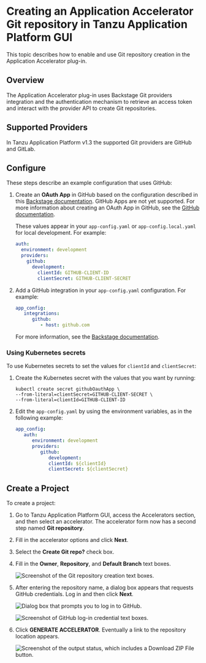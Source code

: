 # Creating an Application Accelerator Git repository in Tanzu Application Platform GUI

This topic describes how to enable and use Git repository creation in the Application Accelerator
plug-in.

## <a id="overview"></a> Overview

The Application Accelerator plug-in uses Backstage Git providers integration and the authentication
mechanism to retrieve an access token and interact with the provider API to create Git repositories.

## <a id="supported-providers"></a> Supported Providers

In Tanzu Application Platform v1.3 the supported Git providers are GitHub and GitLab.

## <a id="configuration"></a> Configure

These steps describe an example configuration that uses GitHub:

1. Create an **OAuth App** in GitHub based on the configuration
   described in this [Backstage documentation](https://backstage.io/docs/auth/github/provider).
   GitHub Apps are not yet supported. For more information about creating an OAuth App in GitHub, see
   the [GitHub documentation](https://docs.github.com/en/developers/apps/building-oauth-apps/creating-an-oauth-app).

   These values appear in your `app-config.yaml` or `app-config.local.yaml` for local development.
   For example:

   ```yaml
   auth:
     environment: development
     providers:
       github:
         development:
           clientId: GITHUB-CLIENT-ID
           clientSecret: GITHUB-CLIENT-SECRET
   ```

2. Add a GitHub integration in your `app-config.yaml` configuration. For example:

   ```yaml
   app_config:
      integrations:
         github:
            - host: github.com
   ```

   For more information, see the
   [Backstage documentation](https://backstage.io/docs/integrations/github/locations).

### <a id="k8s-secrets"></a> Using Kubernetes secrets

To use Kubernetes secrets to set the values for `clientId` and `clientSecret`:

1. Create the Kubernetes secret with the values that you want by running:

   ```console
   kubectl create secret githubOauthApp \
   --from-literal=clientSecret=GITHUB-CLIENT-SECRET \
   --from-literal=clientId=GITHUB-CLIENT-ID
   ```

2. Edit the `app-config.yaml` by using the environment variables, as in the following example:

   ```yaml
   app_config:
      auth:
         environment: development
         providers:
            github:
               development:
               clientId: ${clientId}
               clientSecret: ${clientSecret}
   ```

## <a id="creating-project"></a> Create a Project

To create a project:

1. Go to Tanzu Application Platform GUI, access the Accelerators section, and then select an
   accelerator. The accelerator form now has a second step named **Git repository**.

2. Fill in the accelerator options and click **Next**.

3. Select the **Create Git repo?** check box.

4. Fill in the **Owner**, **Repository**, and **Default Branch** text boxes.

   ![Screenshot of the Git repository creation text boxes.](images/git-repo-fields.png)

5. After entering the repository name, a dialog box appears that requests GitHub credentials.
   Log in and then click **Next**.

   ![Dialog box that prompts you to log in to GitHub.](images/application-accelerator-git-repo-oauth-modal.png)

   ![Screenshot of GitHub log-in credential text boxes.](images/github-login.png)

6. Click **GENERATE ACCELERATOR**. Eventually a link to the repository location appears.

   ![Screenshot of the output status, which includes a Download ZIP File button.](images/application-accelerator-task-output.png)
